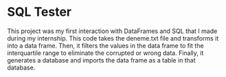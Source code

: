 # SQL Tester
This project was my first interaction with DataFrames and SQL that I made during my internship. This code takes the deneme.txt file and transforms it into a data frame. Then, it filters the values in the data frame to fit the interquartile range to eliminate the corrupted or wrong data. Finally, it generates a database and imports the data frame as a table in that database.  
